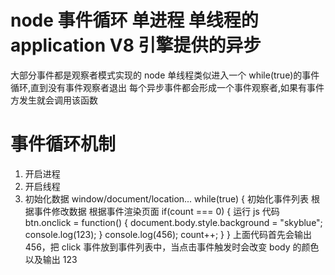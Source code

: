 # node 事件循环 单进程 单线程的 application V8 引擎提供的异步

大部分事件都是观察者模式实现的
node 单线程类似进入一个 while(true)的事件循环,直到没有事件观察者退出
每个异步事件都会形成一个事件观察者,如果有事件方发生就会调用该函数

# 事件循环机制

1. 开启进程
2. 开启线程
3. 初始化数据 window/document/location...
   while(true) {
   初始化事件列表
   根据事件修改数据
   根据事件渲染页面
   if(count === 0) {
   运行 js 代码
   btn.onclick = function() {
   document.body.style.background = "skyblue";
   console.log(123);
   }
   console.log(456);
   count++;
   }
   }
   上面代码首先会输出 456，把 click 事件放到事件列表中，当点击事件触发时会改变 body 的颜色以及输出 123
